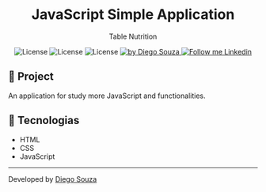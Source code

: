 <h1 align="center">
	JavaScript Simple Application 
</h1>

<p align="center">Table Nutrition</p>

<p align="center">
  <img alt="License" src="https://img.shields.io/badge/JavaScript-yellow">
  <img alt="License" src="https://img.shields.io/badge/HTML-orange">
  <img alt="License" src="https://img.shields.io/badge/CSS-blue">

  <a href="https://beacons.ai/dscostat7/" target="_blank">
    <img alt="by Diego Souza" src="https://img.shields.io/badge/Made%20by-Diego%20Souza-blue">
  </a>

  <a href="https://www.linkedin.com/in/dscostat7/" target="_blank">
    <img alt="Follow me Linkedin" src="https://img.shields.io/badge/Follow%20up-Diego%20Souza-2ecc71?style=social&logo=linkedin">
  </a>
</p>

## 🚀 Project

An application for study more JavaScript and functionalities.

## 🔧 Tecnologias

- HTML
- CSS
- JavaScript

---

Developed by <a href="https://beacons.ai/dscostat7/" target="_blank">Diego Souza</a>
